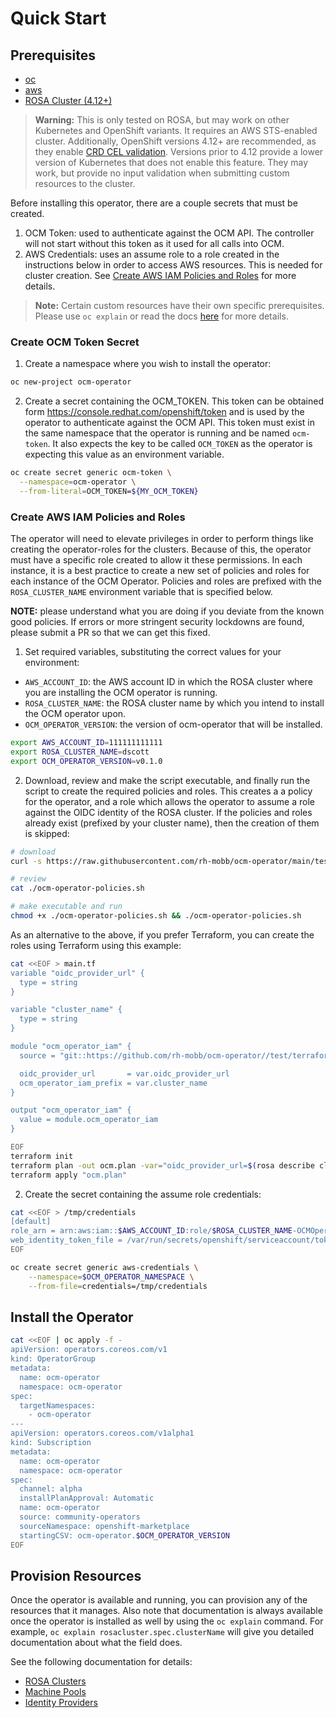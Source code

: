 # Quick Start

## Prerequisites

- [oc](https://docs.openshift.com/container-platform/4.8/cli_reference/openshift_cli/getting-started-cli.html)
- [aws](https://docs.aws.amazon.com/cli/latest/userguide/getting-started-install.html)
- [ROSA Cluster (4.12+)](https://mobb.ninja/docs/rosa/sts/)

> **Warning:**
> This is only tested on ROSA, but may work on other Kubernetes and OpenShift variants.  It requires
> an AWS STS-enabled cluster.  Additionally, OpenShift versions 4.12+ are recommended, as they 
> enable [CRD CEL validation](https://kubernetes.io/blog/2022/09/23/crd-validation-rules-beta/).  Versions
> prior to 4.12 provide a lower version of Kubernetes that does not enable this feature.  They may 
> work, but provide no input validation when submitting custom resources to the cluster.

Before installing this operator, there are a couple secrets that must be created.

1. OCM Token: used to authenticate against the OCM API.  The controller will not start without
this token as it used for all calls into OCM.
2. AWS Credentials: uses an assume role to a role created in the instructions below in order
to access AWS resources.  This is needed for cluster creation.  See 
[Create AWS IAM Policies and Roles](#create-aws-iam-policies-and-roles) for more details.

> **Note:**
> Certain custom resources have their own specific prerequisites.  Please use `oc explain` 
> or read the docs [here](https://github.com/rh-mobb/ocm-operator/tree/main/docs) for more details.

### Create OCM Token Secret

1. Create a namespace where you wish to install the operator:

```bash
oc new-project ocm-operator
```

2. Create a secret containing the OCM_TOKEN.  This token can be obtained form 
https://console.redhat.com/openshift/token and is used by the operator to authenticate 
against the OCM API.  This token must exist in the same namespace that the operator 
is running and be named `ocm-token`.  It also expects the key to be called `OCM_TOKEN` 
as the operator is expecting this value as an environment variable.

```bash
oc create secret generic ocm-token \
  --namespace=ocm-operator \
  --from-literal=OCM_TOKEN=${MY_OCM_TOKEN}
```

### Create AWS IAM Policies and Roles

The operator will need to elevate privileges in order to perform things like 
creating the operator-roles for the clusters.  Because of this, the operator 
must have a specific role created to allow it these permissions.  In each instance, 
it is a best practice to create a new set of policies and roles for each instance 
of the OCM Operator.  Policies and roles are prefixed with the `ROSA_CLUSTER_NAME` 
environment variable that is specified below.

**NOTE:** please understand what you are doing if you deviate from the known good 
policies.  If errors or more stringent security lockdowns are found, please submit a PR 
so that we can get this fixed.

1. Set required variables, substituting the correct values for your environment:

* `AWS_ACCOUNT_ID`: the AWS account ID in which the ROSA cluster where you are installing 
the OCM operator is running.
* `ROSA_CLUSTER_NAME`: the ROSA cluster name by which you intend to install the OCM
operator upon.
* `OCM_OPERATOR_VERSION`: the version of ocm-operator that will be installed.

```bash
export AWS_ACCOUNT_ID=111111111111
export ROSA_CLUSTER_NAME=dscott
export OCM_OPERATOR_VERSION=v0.1.0
```

2. Download, review and make the script executable, and finally run the script 
to create the required policies and roles.  This creates a a policy for the operator, and 
a role which allows the operator to assume a role against the OIDC identity of the 
ROSA cluster.  If the policies and roles already exist (prefixed by your cluster 
name), then the creation of them is skipped:

```bash
# download
curl -s https://raw.githubusercontent.com/rh-mobb/ocm-operator/main/test/scripts/generate-iam.sh > ./ocm-operator-policies.sh

# review
cat ./ocm-operator-policies.sh

# make executable and run
chmod +x ./ocm-operator-policies.sh && ./ocm-operator-policies.sh
```

As an alternative to the above, if you prefer Terraform, you can create the roles 
using Terraform using this example:

```bash
cat <<EOF > main.tf
variable "oidc_provider_url" {
  type = string
}

variable "cluster_name" {
  type = string
}

module "ocm_operator_iam" {
  source = "git::https://github.com/rh-mobb/ocm-operator//test/terraform?ref=main"

  oidc_provider_url       = var.oidc_provider_url
  ocm_operator_iam_prefix = var.cluster_name
}

output "ocm_operator_iam" {
  value = module.ocm_operator_iam
}

EOF
terraform init
terraform plan -out ocm.plan -var="oidc_provider_url=$(rosa describe cluster -c $ROSA_CLUSTER_NAME -o json | jq -r '.aws.sts.oidc_endpoint_url')" -var=cluster_name=$ROSA_CLUSTER_NAME
terraform apply "ocm.plan"
```

2. Create the secret containing the assume role credentials:

```bash
cat <<EOF > /tmp/credentials
[default]
role_arn = arn:aws:iam::$AWS_ACCOUNT_ID:role/$ROSA_CLUSTER_NAME-OCMOperator
web_identity_token_file = /var/run/secrets/openshift/serviceaccount/token
EOF

oc create secret generic aws-credentials \
    --namespace=$OCM_OPERATOR_NAMESPACE \
    --from-file=credentials=/tmp/credentials
```

## Install the Operator

```bash
cat <<EOF | oc apply -f -
apiVersion: operators.coreos.com/v1
kind: OperatorGroup
metadata:
  name: ocm-operator
  namespace: ocm-operator
spec:
  targetNamespaces:
    - ocm-operator
---
apiVersion: operators.coreos.com/v1alpha1
kind: Subscription
metadata:
  name: ocm-operator
  namespace: ocm-operator
spec:
  channel: alpha
  installPlanApproval: Automatic
  name: ocm-operator
  source: community-operators
  sourceNamespace: openshift-marketplace
  startingCSV: ocm-operator.$OCM_OPERATOR_VERSION
EOF
```

## Provision Resources

Once the operator is available and running, you can provision any of the 
resources that it manages.  Also note that documentation is always available 
once the operator is installed as well by using the `oc explain` command.  For 
example, `oc explain rosacluster.spec.clusterName` will give you detailed documentation 
about what the field does.

See the following documentation for details:

* [ROSA Clusters](https://github.com/rh-mobb/ocm-operator/blob/main/docs/clusters.md)
* [Machine Pools](https://github.com/rh-mobb/ocm-operator/blob/main/docs/machinepools.md)
* [Identity Providers](https://github.com/rh-mobb/ocm-operator/blob/main/docs/identityproviders.md)
